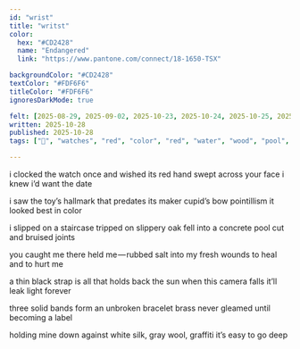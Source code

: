 ```yaml
---
id: "wrist"
title: "writst"
color:
  hex: "#CD2428"
  name: "Endangered"
  link: "https://www.pantone.com/connect/18-1650-TSX"

backgroundColor: "#CD2428"
textColor: "#FDF6F6"
titleColor: "#FDF6F6"
ignoresDarkMode: true

felt: [2025-08-29, 2025-09-02, 2025-10-23, 2025-10-24, 2025-10-25, 2025-10-27]
written: 2025-10-28
published: 2025-10-28
tags: ["💛", "watches", "red", "color", "red", "water", "wood", "pool", "salt", "wounds", "black", "light", "cameras", "sun", "bracelets", "metal", "brass", "objects", "gray", "white", "silk", "wool", "art", "depth"]

---
```

i clocked the watch once
and wished its red hand
swept across your face
i knew i’d want the date

i saw the toy’s hallmark
that predates its maker
cupid’s bow pointillism
it looked best in color

i slipped on a staircase
tripped on slippery oak
fell into a concrete pool
cut and bruised joints

you caught me there
held me — rubbed salt
into my fresh wounds
to heal and to hurt me

a thin black strap is all
that holds back the sun
when this camera falls
it’ll leak light forever

three solid bands form
an unbroken bracelet
brass never gleamed
until becoming a label

holding mine down
against white silk,
gray wool, graffiti
it’s easy to go deep